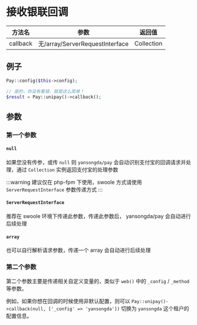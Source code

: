 # 接收银联回调

|   方法名    |               参数               |    返回值     |
|:--------:|:------------------------------:|:----------:|
| callback | 无/array/ServerRequestInterface | Collection |

## 例子

```php
Pay::config($this->config);

// 是的，你没有看错，就是这么简单！
$result = Pay::unipay()->callback();
```

## 参数

### 第一个参数

#### `null`

如果您没有传参，或传 `null` 则 `yansongda/pay` 会自动识别支付宝的回调请求并处理，通过 `Collection` 实例返回支付宝的处理参数

:::warning
建议仅在 php-fpm 下使用，swoole 方式请使用 `ServerRequestInterface` 参数传递方式
:::

#### `ServerRequestInterface`

推荐在 swoole 环境下传递此参数，传递此参数后， yansongda/pay 会自动进行后续处理

#### `array`

也可以自行解析请求参数，传递一个 array 会自动进行后续处理

### 第二个参数

第二个参数主要是传递相关自定义变量的，类似于 `web()` 中的 `_config` / `_method` 等参数。

例如，如果你想在回调的时候使用非默认配置，则可以 `Pay::unipay()->callback(null, ['_config' => 'yansongda'])` 切换为 `yansongda` 这个租户的配置信息。
